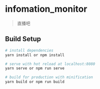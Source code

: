 # infomation_monitor

> 直播吧

## Build Setup

``` bash
# install dependencies
yarn install or npm install

# serve with hot reload at localhost:8080
yarn serve or npm run serve

# build for production with minification
yarn build or npm run build

```

